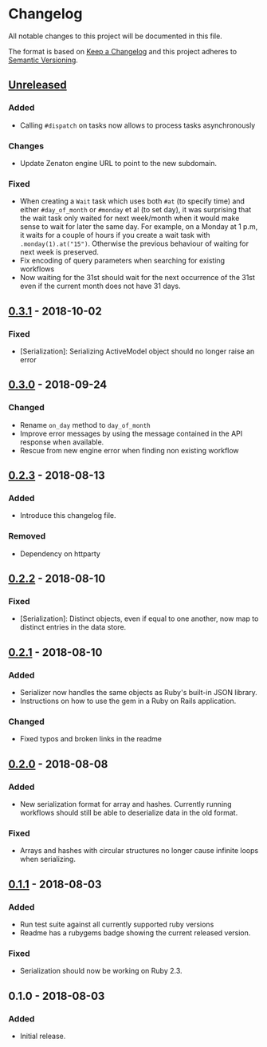 # Changelog
All notable changes to this project will be documented in this file.

The format is based on [Keep a Changelog](http://keepachangelog.com/en/1.0.0/)
and this project adheres to [Semantic Versioning](http://semver.org/spec/v2.0.0.html).

## [Unreleased]
### Added
- Calling `#dispatch` on tasks now allows to process tasks asynchronously

### Changes
- Update Zenaton engine URL to point to the new subdomain.

### Fixed
- When creating a `Wait` task which uses both `#at` (to specify time) and either
  `#day_of_month` or `#monday` et al (to set day), it was surprising that the
  wait task only waited for next week/month when it would make sense to wait for
  later the same day. For example, on a Monday at 1 p.m, it waits for a couple
  of hours if you create a wait task with `.monday(1).at("15")`. Otherwise the
  previous behaviour of waiting for next week is preserved.
- Fix encoding of query parameters when searching for existing workflows
- Now waiting for the 31st should wait for the next occurrence of the 31st even
  if the current month does not have 31 days.

## [0.3.1] - 2018-10-02
### Fixed
- [Serialization]: Serializing ActiveModel object should no longer raise an
  error

## [0.3.0] - 2018-09-24
### Changed
- Rename `on_day` method to `day_of_month`
- Improve error messages by using the message contained in the API response when
available.
- Rescue from new engine error when finding non existing workflow

## [0.2.3] - 2018-08-13
### Added
- Introduce this changelog file.

### Removed
- Dependency on httparty

## [0.2.2] - 2018-08-10
### Fixed
- [Serialization]: Distinct objects, even if equal to one another, now map to
  distinct entries in the data store.

## [0.2.1] - 2018-08-10
### Added
- Serializer now handles the same objects as Ruby's built-in JSON library.
- Instructions on how to use the gem in a Ruby on Rails application.

### Changed
- Fixed typos and broken links in the readme

## [0.2.0] - 2018-08-08
### Added
- New serialization format for array and hashes. Currently running workflows
  should still be able to deserialize data in the old format.

### Fixed
- Arrays and hashes with circular structures no longer cause infinite loops when
  serializing.

## [0.1.1] - 2018-08-03
### Added
- Run test suite against all currently supported ruby versions
- Readme has a rubygems badge showing the current released version.

### Fixed
- Serialization should now be working on Ruby 2.3.

## 0.1.0 - 2018-08-03
### Added
- Initial release.

[Unreleased]: https://github.com/zenaton/zenaton-ruby/compare/v0.3.1...HEAD
[0.3.1]: https://github.com/zenaton/zenaton-ruby/compare/v0.3.0...v0.3.1
[0.3.0]: https://github.com/zenaton/zenaton-ruby/compare/v0.2.3...v0.3.0
[0.2.3]: https://github.com/zenaton/zenaton-ruby/compare/v0.2.2...v0.2.3
[0.2.2]: https://github.com/zenaton/zenaton-ruby/compare/v0.2.1...v0.2.2
[0.2.1]: https://github.com/zenaton/zenaton-ruby/compare/v0.2.0...v0.2.1
[0.2.0]: https://github.com/zenaton/zenaton-ruby/compare/v0.1.1...v0.2.0
[0.1.1]: https://github.com/zenaton/zenaton-ruby/compare/v0.1.0...v0.1.1
